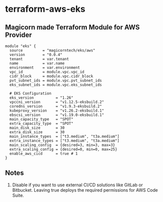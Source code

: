 # terraform-aws-eks

Magicorn made Terraform Module for AWS Provider
--
```
module "eks" {
  source         = "magicorntech/eks/aws"
  version        = "0.0.4"
  tenant         = var.tenant
  name           = var.name
  environment    = var.environment
  vpc_id         = module.vpc.vpc_id
  cidr_block     = module.vpc.cidr_block
  pvt_subnet_ids = module.vpc.pvt_subnet_ids
  eks_subnet_ids = module.vpc.eks_subnet_ids

  # EKS Configuration
  eks_version          = "1.26"
  vpccni_version       = "v1.12.5-eksbuild.2"
  coredns_version      = "v1.9.3-eksbuild.2"
  kubeproxy_version    = "v1.26.2-eksbuild.1"
  ebscsi_version       = "v1.19.0-eksbuild.1"
  main_capacity_type   = "SPOT"
  extra_capacity_type  = "SPOT"
  main_disk_size       = 30
  extra_disk_size      = 30
  main_instance_types  = ["t3.medium", "t3a.medium"]
  extra_instance_types = ["t3.medium", "t3a.medium"]
  main_scaling_config  = {desired=3, min=3, max=3}
  extra_scaling_config = {desired=0, min=0, max=25}
  enable_aws_cicd      = true # 1
}
```

## Notes
1) Disable if you want to use external CI/CD solutions like GitLab or Bitbucket. Leaving true deploys the required permissions for AWS Code Suite.